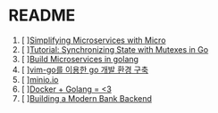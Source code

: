 # README

1. [ ][Simplifying Microservices with Micro](https://speakerdeck.com/asim/simplifying-microservices-with-micro)
1. [ ][Tutorial: Synchronizing State with Mutexes in Go](https://kylewbanks.com/blog/tutorial-synchronizing-state-with-mutexes-golang)
1. [ ][Build Microservices in golang](https://www.slideshare.net/slideshow/embed_code/key/xyazpMY7enAZjz)
1. [ ][vim-go를 이용한 go 개발 환경 구축](https://golangkorea.github.io/post/vim-go/)
1. [ ][minio.io](https://minio.io)
1. [ ][Docker + Golang = <3](https://blog.docker.com/2016/09/docker-golang/)
1. [ ][Building a Modern Bank Backend](https://monzo.com/blog/2016/09/19/building-a-modern-bank-backend/)

